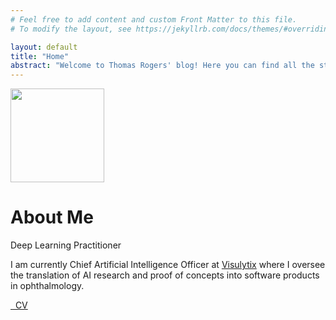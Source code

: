 ```yaml
---
# Feel free to add content and custom Front Matter to this file.
# To modify the layout, see https://jekyllrb.com/docs/themes/#overriding-theme-defaults

layout: default
title: "Home"
abstract: "Welcome to Thomas Rogers' blog! Here you can find all the stuff he has been working on in machine learning, including his blog posts, projects old and new, publications and curiculum vitae."
---
```


<img src="{{ './assets/images/me.jpg' | relative_url }}" class="rounded-circle" width="150px">
<br>
<h1 class="cover-heading">About Me</h1>
<p class="lead">Deep Learning Practitioner</p>
  <p>I am currently Chief Artificial Intelligence Officer at
    <a href="https://visulytix.com/">Visulytix</a> where I oversee the
    translation of AI research and proof of concepts into software products in
    ophthalmology.</p>
  <a href="{{ './assets/docs/thomas_rogers_cv.pdf' | relative_url }}" class="btn btn-lg btn-secondary">
  <i class="fa fa-download" aria-hidden="true"></i>&nbsp; CV</a> 
